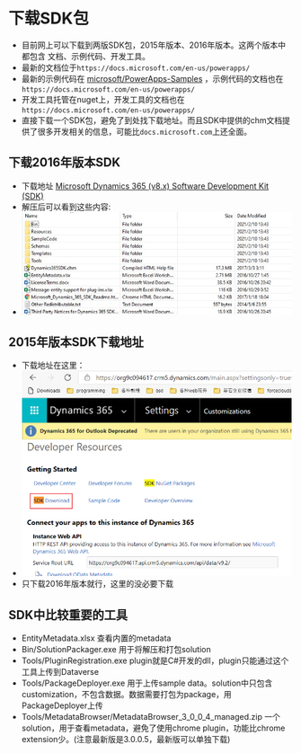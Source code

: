 # 下载SDK包
+ 目前网上可以下载到两版SDK包，2015年版本、2016年版本。这两个版本中都包含 文档、示例代码、开发工具。
+ 最新的文档位于`https://docs.microsoft.com/en-us/powerapps/`
+ 最新的示例代码在 [microsoft/PowerApps-Samples](https://github.com/microsoft/PowerApps-Samples) ，示例代码的文档也在`https://docs.microsoft.com/en-us/powerapps/`
+ 开发工具托管在nuget上，开发工具的文档也在`https://docs.microsoft.com/en-us/powerapps/`
+ 直接下载一个SDK包，避免了到处找下载地址。而且SDK中提供的chm文档提供了很多开发相关的信息，可能比`docs.microsoft.com`上还全面。

## 下载2016年版本SDK
+ 下载地址 [Microsoft Dynamics 365 (v8.x) Software Development Kit (SDK)](https://www.microsoft.com/en-us/download/details.aspx?id=50032)
+ 解压后可以看到这些内容:
+ ![](imgs/02-unzipped-SDK.jpg)

## 2015年版本SDK下载地址
+ 下载地址在这里：
+ ![](imgs/40-2015-sdk.png)
+ 只下载2016年版本就行，这里的没必要下载

## SDK中比较重要的工具
+ EntityMetadata.xlsx 查看内置的metadata
+ Bin/SolutionPackager.exe 用于将解压和打包solution
+ Tools/PluginRegistration.exe plugin就是C#开发的dll，plugin只能通过这个工具上传到Dataverse
+ Tools/PackageDeployer.exe 用于上传sample data。solution中只包含customization，不包含数据。数据需要打包为package，用PackageDeployer上传
+ Tools/MetadataBrowser/MetadataBrowser_3_0_0_4_managed.zip 一个solution，用于查看metadata，避免了使用chrome plugin，功能比chrome extension少。(注意最新版是3.0.0.5，最新版可以单独下载)




